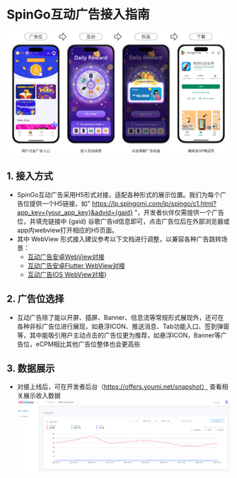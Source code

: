 # SpinGo互动广告接入指南

![SpinGo业务流程](https://github.com/youmi-obg/Documentation/raw/main/images/spingo.png)

## 1. 接入方式

- SpinGo互动广告采用H5形式对接，适配各种形式的展示位置。我们为每个广告位提供一个H5链接，如" https://lp.spingomi.com/lp/spingo/c1.html?app_key={your_app_key}&advid={gaid} "，开发者伙伴仅需提供一个广告位，并填充链接中 {gaid} 谷歌广告id信息即可，点击广告位后在外部浏览器或app内webview打开相应的H5页面。
- 其中 WebView 形式接入建议参考以下文档进行调整，以兼容各种广告跳转场景：
  - [互动广告安卓WebView对接](https://github.com/youmi-obg/Documentation/blob/main/InteractiveAdsWebView_cn.md)
  - [互动广告安卓Flutter WebView对接](https://github.com/youmi-obg/Documentation/blob/main/InteractiveAdsWebViewFlutter_cn.md)
  - [互动广告IOS WebView对接](https://github.com/youmi-obg/Documentation/blob/main/AdWebviewIOSDemo/README.md))

## 2. 广告位选择

- 互动广告除了能以开屏、插屏、Banner、信息流等常规形式展现外，还可在各种非标广告位进行展现，如悬浮ICON、推送消息、Tab功能入口、签到弹窗等，其中能吸引用户主动点击的广告位更为推荐，如悬浮ICON，Banner等广告位，eCPM相比其他广告位整体也会更高些

## 3. 数据展示

- 对接上线后，可在开发者后台（https://offers.youmi.net/snapshot） 查看相关展示收入数据
![开发者后台](https://github.com/youmi-obg/Documentation/raw/main/images/backend2.png)
